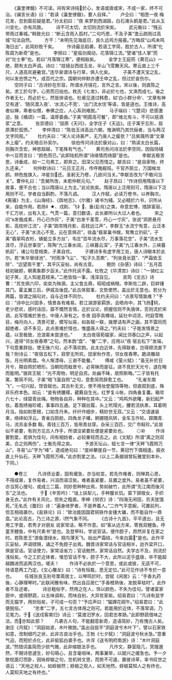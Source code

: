 <!-- { "loadSidebar": true } -->
　　《瀛奎律髓》不可读。间有宋诗纯於心，发语或唐或宋，不成一家，终不可治。《谰言长语》曰：“若读《瀛奎律髓》，要人自择。”
　　卢仝曰：“相思一夜  梅花发，忽到窗前疑是君。”孙太初曰：“夜  来梦到西湖路，白石滩头鹤是君。”此从玉川变化，亦有风致。
　　诗不可太切，太切则流於宋矣。
　　武元衡曰：“残云带雨过春城。”韩致光曰：“断云含雨入孤村。”二句巧思，不及子美“澹云疏雨过高城”句法自然。
　　方干：“未明先见海底日，良久远鸡方报晨。”方晦叔“山鸡未鸣海日出”，此简妙胜干矣。
　　作诗最忌蹈袭，若语工字简，胜於古人，所谓“化陈腐为新奇”是也。
　　李频曰：“星临剑阁动，花落锦江流。”譬诸“佳人掌”而对“壮士拳”也。若曰“月落锦江寒”，便相敌矣。
　　金学士王庭筠《黄花山》一绝，颇有太白声调。诗曰：“挂镜台西挂玉龙，半山飞雪舞天风。寒云直上三千尺，人道高欢避暑宫。”连华泉谓诗与行草，俱入化矣。
　　子美不遭天宝之乱，何以发忠愤之气，成百代之宗。国朝何仲默亦遭壬申之乱，但过於哀伤尔。
　　空同子曰：“古诗妙在形容，所谓水月镜花，言外之言。宋以後，则直陈之矣。求工於句字，心劳而日拙也。枚氏《七发》，非必於七也，文涣而成七。後之作者无七，而必於七，然皆俳语也。杜甫见道过韩愈，如‘白小群分命’、‘文章有神交有道’、‘随风潜入夜’、‘水流心不竞’、‘出门流水住’等语，皆是道也。王维诗，高者似禅，卑者似僧，奉佛之应，人心系则难脱。”
　　马子端曰：“《楚词》悲感激迫，独《橘颂》一篇，温厚委曲。”子美“明霞高可餐”，即“维北有斗，不可以挹酒浆”之意。
　　张崇德曰：“屈原《天问》，全学庄子《天运》。庄子寓乎忘形，屈原滞於孤愤。”
　　李仲清曰：“陈伯玉诗高出六朝，惟渊明乃其伉俪者，当与两汉文字同观。”
　　杜约夫曰：“宋人论诗甚严，无乃唐人之瘿欤？”吕紫薇所谓“文章木上瘿”，约夫暗合孙吴尔。
　　徐伯传问诗法於康对山，曰：“熟读太白长篇，则胸次含宏，神思超越，下笔殊有气也。”
　　黄司务问诗法於李空同，因指场辅中べ豆而言曰：“颜色而已。”此即陆机所谓“诗缘情而绮靡”是也。
　　李献吉极苦思，诗垂成，如一二句弗工，即弃之。田深父见而惜之。献吉曰：“是自家物，终久还来。”
　　何仲默诗曰：“元日王正月，传呼晚殿班。千官齐鹄立，万国候龙颜。辨色旌旗入，冲星剑还。圣躬无乃卷，几欲问当关。”李献吉改为“不敢问当关”。曹仲礼曰：“吾舅所改，未若仲默元句。”
　　赵子昂曰：“作诗但用隋唐以下故事，便不古也；当以隋唐以上为主。”此论执矣。隋唐以上泛用则可，隋唐以下泛用则不可。学者自当斟酌，不落凡调。
　　汉人作赋，必读万卷书，以养胸次。《离骚》为主，《山海经》、《舆地志》、《尔雅》诸书为辅。又必精於六书，识所从来，自能作用。若扬衤★、戍削、飞衤、垂{髟肖}之类，命意宏博，措辞富丽，千汇万状，出有入无，气贯一篇，意归数语，此长卿所以大过人者也。
　　宋之问“в发俄成素，丹心已作灰”，子美“白发千茎雪，丹心一寸灰”，张说“洞房悬月影，高枕听江流”，子美“疏帘残月影，高枕远江声”，李群玉“水流宁有意，云泛本无心”，子美“水流心不竞，云在意俱迟”，徐晶“翡翠巢书幌，鸳鸯立钓矶”，子美“翡翠鸣衣桁，蜻蜓立多方丝”，韦庄“百年流水尽，万事落花空”，子美“流水生涯尽，浮云世事空”，陈陶“九江春水阔，三峡暮云深”，子美“九江春水外，三峡暮帆前”，诸公句意相类，子美自优。
　　子建诗多有虚字用工处，唐人诗眼本於此尔。若“朱华冒绿池”、“时雨净飞尘”、“松子久吾欺”、“列坐竟长筵”、“严霜依玉除”、“远望周千里”，其平仄妥帖，尚有古意。
　　鲍防《杂感》诗曰：“五月荔枝初破颜，朝离象郡夕函关。”此作托讽不露。杜牧之《华清宫》诗曰：“一骑红尘妃子笑，无人知是荔枝来。”二绝皆指一事，浅深自见。
　　吴筠《览古》诗曹：“苏生佩六印，奕奕为殃源。主父食五鼎，昭昭成祸根。李斯佐二辟，巨衅锺其门。霍孟翼三后，伊戚及後昆。”此古体叙事，文势使然，盖出於无意也。若分为两篇，皆谓之隔句对，自与近体不同尔。
　　杜约夫问曰：“点景写情孰难？”予曰：“诗中比兴固多，情景各有难易。若江湖游宦羁旅，会晤舟中，其飞扬轲，老少悲欢，感时话旧，靡不慨然言情，近於议论，把握信则不失唐体，否则流於宋调，此写情难於景也，中唐人渐有之。冬夜  园亭具樽俎，延社中词流，时庭雪皓目，梅月向人，清景可爱，模写似易，如各赋一联，拨摩诘有声之画，其不雷同而超绝者，谅不多见，此点景难於情也，惟盛唐人得之。”约夫曰：“子能发情景之蕴，以至极致，沧浪辈未尝道也。”
　　太白夜宿荀媪家，闻比邻舂臼之声，以起兴，遂得“邻女夜舂寒”之句。然本韵“盘”、“餐”二字，应用以“夜  宿五松下”发端，下句意重辞拙，使无後六句，必不落欢韵。此太白近体，先得联者，岂得顺流直下哉？附诗云：“夜宿五松下，寂寥无所欢。田家秋作苦，邻女夜舂寒。跪进雕胡饭，月光明素盘。令人惭漂母，三谢不能餐。”
　　傅咸《萤火赋》：“虽无补於日月兮，期自照於陋形。当朝阳而戢景兮，必宵昧而是征。进不竞於天光兮，退在晦而能明。”骆宾王赋：“光不周物，明足自资。处幽不昧，居照斯晦。”二子皆有托寓，繁简不同。子美“暗飞萤自照”之句，意愈简而辞愈工也。
　　“孔雀东南飞”，一句兴起，馀皆赋也。其古朴无文，使不用妆奁服饰等物，但直叙到底，殊非乐府本色。如云：“妾有绣腰襦，葳蕤自生光。红罗复斗帐，四角垂复囊。箱帘六七十，绿碧青丝绳。物物各自异，种种在其中。”又云：“鸡鸣外欲曙，新妇起严妆。着我绣袖珍裙，事事四五通。足下蹑丝履，头上玳瑁光，腰若流纨素，耳着明月当。指如削葱根，口如含丹朱。纤纤作细步，精妙世无双。”又云：“交语速装束，络绎如浮云。青雀白鹄舫，四角龙子幡，婀娜随风转，金车玉作轮。踯躅青马，流苏金多数  鞍。斋钱三百万，皆用青丝穿。杂采三百匹，交广市鲑珍。”此皆似不紧要，有则方见古人作手，所谓没紧要处便是紧要处也。
　　◎补
　　作诗要割爱。若俱为佳句，间有相妨者，必较重轻而去之。此《文赋》所谓“离之则双美，合之则两伤”，士衡先得之矣。
　　予游天坛山，赋七言一律“天畔飞霞照万山”，寻易“山”字为“峰”，遂成绝句曰：“度岭攀崖自一节，黄冠竹下偶相逢。振衣直上升仙石，天畔飞霞照万峰。”此亦割爱之法。（以上二条据胡曾耘雅堂刻本补。下同。）

　　●卷三
　　凡诗债业委，固有缓急，亦当权变。若先作难者，则殚其心思，不得成章，复作易者，兴沮而语涩矣。难者虽紧要，且置之度外。易者虽不紧要，亦当冥心搜句，或成三二篇，则妙思种种出焉，势如破竹，此所谓“先江南而後河东”之法也。
　　于《辛苦吟》：“垅上扶犁儿，手种腹长饥。窗下掷梭女，手织身无衣。”此作有关风化，但失之粗直。李绅《悯农》诗：“四海无闲田，农夫犹饿死。”无名氏《蚕妇》诗：“遍身绮罗者，不是养蚕人。”二作气平意婉，可置前列，但互相祖袭尔。《盐铁论》曰：“欧冶能因国君铜铁作金锺大镛，而不能自作一鼎盘。”此论高古，乃三诗之源，然气象不同。
　　《古诗十九首》，平平道出，且无用工字面，若秀才对朋友  说家常话，略不作意。如“客从远方来，寄我双鲤鱼。呼童烹鲤鱼，中有尺素书”是也。及登甲科，学说官话，便作腔子，昂然非复在家之时。若陈思王“游鱼潜绿水，翔鸟薄天飞。始出严霜结，今来白露”是也。此作平仄妥帖，声调铿锵，诵之不免腔子出焉。魏晋诗家常话与官话相半，迨齐梁开口，俱是官话。官话使力，家常话省力；官话勉然，家常话自然。夫学古不及，则流於浅俗矣。今之工於近体者，惟恐官话不专，腔子不大，此所以泥乎盛唐，卒不能超越魏进而追两汉也。嗟夫！
　　作诗不必执於一个意思，或此或彼，无适不可，待语意两工乃定。《文心雕龙》曰：“诗有恒裁，思无定位。”此可见作诗不专於一意也。
　　任城张良玉别号栗斋居士，以琴鸣於时，尝赋《闲居》云：“手香丸药後，心静理琴时。”此联闲雅有味，然出自吕居仁“手香橙熟後，发脱草枯时”。此作者不及述者。
　　诗忌粗俗字，然用之在人，饰以颜色，不失为佳句。譬诸富家厨中，或得野蔬，以五味调和，而味自别，大异贫家矣。绍易君曰：“凡诗有鼠字而无猫字，用则俗矣，子可成一句否？”予应声曰：“猫蹲花砌午。”绍易君曰：“此便脱俗。”
　　“忠孝”二字，五七言古体用之则可。若能用於近体，不落常调，乃见笔力。于《送戍客南归》诗云：“莫渡汨罗水，回君忠孝肠。”此即野蔬借味之法，而亦知此邪？
　　凡袭古人句，不能翻意新奇，造语简妙，乃有愧古人矣。谢庄《月赋》：“洞庭始波，木叶微脱。”盖出自屈平“洞庭波兮木叶下”。譬以石家铁如意，改制细巧之状，此非古良冶手也。王勃《七夕赋》：“洞庭波兮秋水急。”意重气迫，而短於点化，此非偷狐白裘手也。许浑《送韦明府南游》诗：“木叶洞庭波。”然措词虽简而少损气魄，此非缩银法手也。
　　凡作文，静室隐几，冥搜邈然，不期诗思遽生，妙句萌心，且含毫咀味，两事兼举，以就兴之缓急也。予一夕欹枕面灯而卧，因咏蜉蝣之句，忽机转文思，而势不可遏，置彼诗草，率书叹世之语云：“天地之视人，如蜉蝣然；蜉蝣之观人，如天地然。蜉蝣莫知人之有终也，人莫知天地之有终也。”
